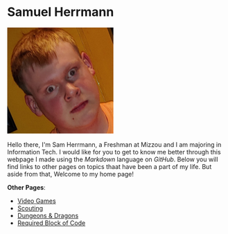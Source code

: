 <h1 id="samuel-herrmann">Samuel Herrmann</h1>
<p><img src="JPEG_20200118_175808.png" alt=""></p>
<p>Hello there, I&#39;m Sam Herrmann, a Freshman at Mizzou and I am majoring in Information Tech. I would like for you to get to know me better through this webpage I made using the <em>Markdown</em> language on <em>GitHub</em>. Below you will find links to other pages on topics thaat have been a part of my life. But aside from that, Welcome to my home page!</p>
<p><strong>Other Pages</strong>:</p>
<ul>
<li><a href="gaming.md">Video Games</a></li>
<li><a href="scouting.md">Scouting</a></li>
<li><a href="DnD.md">Dungeons &amp; Dragons</a></li>
<li><a href="code.md">Required Block of Code</a></li>
</ul>
